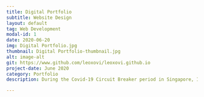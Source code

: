 ```yaml
---
title: Digital Portfolio
subtitle: Website Design
layout: default
tag: Web Development
modal-id: 1
date: 2020-06-20
img: Digital Portfolio.jpg
thumbnail: Digital Portfolio-thumbnail.jpg
alt: image-alt
git: https://www.github.com/leoxovi/leoxovi.github.io
project-date: June 2020
category: Portfolio
description: During the Covid-19 Circuit Breaker period in Singapore, I decided to devlop an online portfolio after exploring topics in web development and UI/UX. This project is a static page hosted on Github Pages, using Jekyll.

---
```

